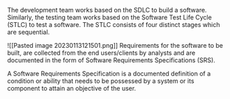The development team works based on the SDLC to build a software. Similarly, the testing team works based on the Software Test Life Cycle (STLC) to test a software. The STLC consists of four distinct stages which are sequential.

![[Pasted image 20230113121501.png]]
Requirements for the software to be built, are collected from the end users/clients by analysts and are documented in the form of Software Requirements Specifications (SRS).

A Software Requirements Specification is a documented definition of a condition or ability that needs to be possessed by a system or its component to attain an objective of the user.